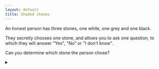 ```yaml
---
layout: default
title: Shaded stones
---
```


An honest person has three stones, one white, one grey and one black.

They secretly chooses one stone, and allows you to ask one question, to which
they will answer "Yes", "No" or "I don't know".

Can you determine which stone the person chose?

<details><summary></summary>

Ask "If I chose a stone out of the two that you didn't pick, would it be darker
than yours?"

* If they have a black stone, they answer "No".
* If they have a white stones, they answer "Yes".
* If they have a grey stone, they must say "I don't know".

</details>
